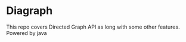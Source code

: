 Diagraph
========

This repo covers Directed Graph API as long with some other features. Powered by java
